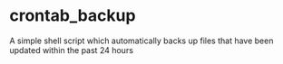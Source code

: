 # crontab_backup
A simple shell script which automatically backs up files that have been updated within the past 24 hours
